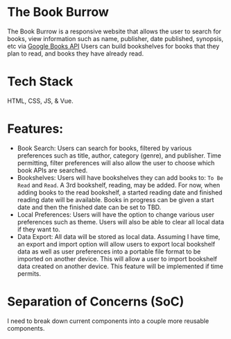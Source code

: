 # The Book Burrow

The Book Burrow is a responsive website that allows the user to search for books, view information such as name, publisher, date published, synopsis, etc via [Google Books API](https://developers.google.com/books) Users can build bookshelves for books that they plan to read, and books they have already read.

# Tech Stack

HTML, CSS, JS, & Vue.

# Features:

- Book Search: Users can search for books, filtered by various preferences such as title, author, category (genre), and publisher. Time permitting, filter preferences will also allow the user to choose which book APIs are searched.
- Bookshelves: Users will have bookshelves they can add books to: `To Be Read` and `Read`. A 3rd bookshelf, reading, may be added. For now, when adding books to the read bookshelf, a started reading date and finished reading date will be available. Books in progress can be given a start date and then the finished date can be set to TBD.
- Local Preferences: Users will have the option to change various user preferences such as theme. Users will also be able to clear all local data if they want to.
- Data Export: All data will be stored as local data. Assuming I have time, an export and import option will allow users to export local bookshelf data as well as user preferences into a portable file format to be imported on another device. This will allow a user to import bookshelf data created on another device. This feature will be implemented if time permits.

# Separation of Concerns (SoC)

I need to break down current components into a couple more reusable components.
